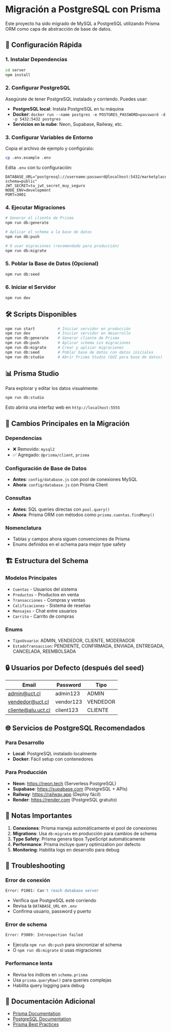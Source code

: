 # Migración a PostgreSQL con Prisma

Este proyecto ha sido migrado de MySQL a PostgreSQL utilizando Prisma ORM como capa de abstracción de base de datos.

## 🚀 Configuración Rápida

### 1. Instalar Dependencias

```bash
cd server
npm install
```

### 2. Configurar PostgreSQL

Asegúrate de tener PostgreSQL instalado y corriendo. Puedes usar:

- **PostgreSQL local**: Instala PostgreSQL en tu máquina
- **Docker**: `docker run --name postgres -e POSTGRES_PASSWORD=password -d -p 5432:5432 postgres`
- **Servicios en la nube**: Neon, Supabase, Railway, etc.

### 3. Configurar Variables de Entorno

Copia el archivo de ejemplo y configúralo:

```bash
cp .env.example .env
```

Edita `.env` con tu configuración:

```env
DATABASE_URL="postgresql://username:password@localhost:5432/marketplace?schema=public"
JWT_SECRET=tu_jwt_secret_muy_seguro
NODE_ENV=development
PORT=3001
```

### 4. Ejecutar Migraciones

```bash
# Generar el cliente de Prisma
npm run db:generate

# Aplicar el schema a la base de datos
npm run db:push

# O usar migraciones (recomendado para producción)
npm run db:migrate
```

### 5. Poblar la Base de Datos (Opcional)

```bash
npm run db:seed
```

### 6. Iniciar el Servidor

```bash
npm run dev
```

## 🛠️ Scripts Disponibles

```bash
npm run start          # Iniciar servidor en producción
npm run dev            # Iniciar servidor en desarrollo
npm run db:generate    # Generar cliente de Prisma
npm run db:push        # Aplicar schema sin migraciones
npm run db:migrate     # Crear y aplicar migraciones
npm run db:seed        # Poblar base de datos con datos iniciales
npm run db:studio      # Abrir Prisma Studio (GUI para base de datos)
```

## 📊 Prisma Studio

Para explorar y editar los datos visualmente:

```bash
npm run db:studio
```

Esto abrirá una interfaz web en `http://localhost:5555`

## 🔄 Cambios Principales en la Migración

### Dependencias
- ❌ Removido: `mysql2`
- ✅ Agregado: `@prisma/client`, `prisma`

### Configuración de Base de Datos
- **Antes**: `config/database.js` con pool de conexiones MySQL
- **Ahora**: `config/database.js` con Prisma Client

### Consultas
- **Antes**: SQL queries directas con `pool.query()`
- **Ahora**: Prisma ORM con métodos como `prisma.cuentas.findMany()`

### Nomenclatura
- Tablas y campos ahora siguen convenciones de Prisma
- Enums definidos en el schema para mejor type safety

## 🏗️ Estructura del Schema

### Modelos Principales
- `Cuentas` - Usuarios del sistema
- `Productos` - Productos en venta
- `Transacciones` - Compras y ventas
- `Calificaciones` - Sistema de reseñas
- `Mensajes` - Chat entre usuarios
- `Carrito` - Carrito de compras

### Enums
- `TipoUsuario`: ADMIN, VENDEDOR, CLIENTE, MODERADOR
- `EstadoTransaccion`: PENDIENTE, CONFIRMADA, ENVIADA, ENTREGADA, CANCELADA, REEMBOLSADA

## 🔒 Usuarios por Defecto (después del seed)

| Email | Password | Tipo |
|-------|----------|------|
| admin@uct.cl | admin123 | ADMIN |
| vendedor@uct.cl | vendor123 | VENDEDOR |
| cliente@alu.uct.cl | client123 | CLIENTE |

## 🌐 Servicios de PostgreSQL Recomendados

### Para Desarrollo
- **Local**: PostgreSQL instalado localmente
- **Docker**: Fácil setup con contenedores

### Para Producción
- **Neon**: https://neon.tech (Serverless PostgreSQL)
- **Supabase**: https://supabase.com (PostgreSQL + APIs)
- **Railway**: https://railway.app (Deploy fácil)
- **Render**: https://render.com (PostgreSQL gratuito)

## 📝 Notas Importantes

1. **Conexiones**: Prisma maneja automáticamente el pool de conexiones
2. **Migrations**: Usa `db:migrate` en producción para cambios de schema
3. **Type Safety**: Prisma genera tipos TypeScript automáticamente
4. **Performance**: Prisma incluye query optimization por defecto
5. **Monitoring**: Habilita logs en desarrollo para debug

## 🚨 Troubleshooting

### Error de conexión
```bash
Error: P1001: Can't reach database server
```
- Verifica que PostgreSQL esté corriendo
- Revisa la `DATABASE_URL` en `.env`
- Confirma usuario, password y puerto

### Error de schema
```bash
Error: P3009: Introspection failed
```
- Ejecuta `npm run db:push` para sincronizar el schema
- O `npm run db:migrate` si usas migraciones

### Performance lenta
- Revisa los índices en `schema.prisma`
- Usa `prisma.queryRaw()` para queries complejas
- Habilita query logging para debug

## 📖 Documentación Adicional

- [Prisma Documentation](https://www.prisma.io/docs)
- [PostgreSQL Documentation](https://www.postgresql.org/docs/)
- [Prisma Best Practices](https://www.prisma.io/docs/guides/performance-and-optimization)
